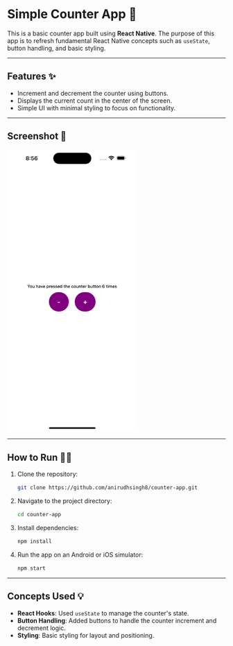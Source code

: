 # Simple Counter App 🔢

This is a basic counter app built using **React Native**. The purpose of this app is to refresh fundamental React Native concepts such as `useState`, button handling, and basic styling.

---

## Features ✨
- Increment and decrement the counter using buttons.
- Displays the current count in the center of the screen.
- Simple UI with minimal styling to focus on functionality.

---

## Screenshot 📸
<img src="./screenshot.png" alt="Counter App Screenshot" width="300" />

---

## How to Run 🏃‍♂️

1. Clone the repository:
    ```bash
    git clone https://github.com/anirudhsingh8/counter-app.git
    ```

2. Navigate to the project directory:
    ```bash
    cd counter-app
    ```

3. Install dependencies:
    ```bash
    npm install
    ```

4. Run the app on an Android or iOS simulator:
    ```bash
    npm start
    ```

---

## Concepts Used 💡
- **React Hooks**: Used `useState` to manage the counter's state.
- **Button Handling**: Added buttons to handle the counter increment and decrement logic.
- **Styling**: Basic styling for layout and positioning.
